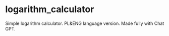 # logarithm_calculator
Simple logarithm calculator. PL&ENG language version. Made fully with Chat GPT. 
